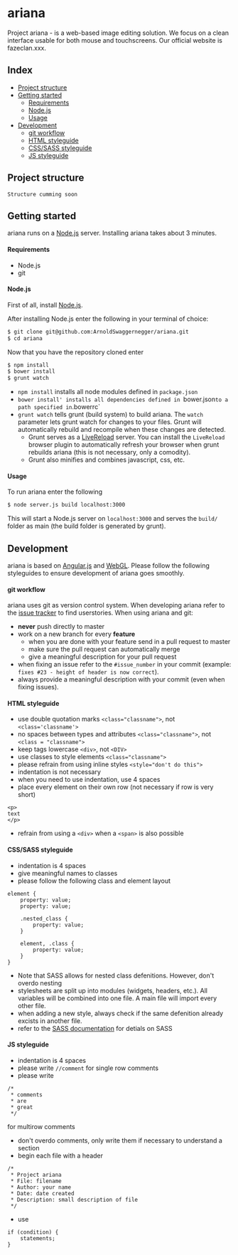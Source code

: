 # ariana
Project ariana - is a web-based image editing solution. We focus on a clean interface usable for both mouse and touchscreens. Our official website is fazeclan.xxx.

## Index
- [Project structure](https://github.com/ArnoldSwaggernegger/ariana#project-structure)
- [Getting started](https://github.com/ArnoldSwaggernegger/ariana#getting-started)
  - [Requirements](https://github.com/ArnoldSwaggernegger/ariana#requirements)
  - [Node.js](https://github.com/ArnoldSwaggernegger/ariana#nodejs)
  - [Usage](https://github.com/ArnoldSwaggernegger/ariana#usage)
- [Development](https://github.com/ArnoldSwaggernegger/ariana#development)
  - [git workflow](https://github.com/ArnoldSwaggernegger/ariana#git-workflow)
  - [HTML styleguide](https://github.com/ArnoldSwaggernegger/ariana#html-styleguide)
  - [CSS/SASS styleguide](https://github.com/ArnoldSwaggernegger/ariana#csssass-styleguide)
  - [JS styleguide](https://github.com/ArnoldSwaggernegger/ariana#js-styleguide)

## Project structure
`Structure cumming soon`

## Getting started
ariana runs on a [Node.js](https://nodejs.org/) server. Installing ariana takes about 3 minutes.

#### Requirements
- Node.js
- git

#### Node.js
First of all, install [Node.js](https://nodejs.org/).

After installing Node.js enter the following in your terminal of choice:

```sh
$ git clone git@github.com:ArnoldSwaggernegger/ariana.git
$ cd ariana
```

Now that you have the repository cloned enter

```sh
$ npm install
$ bower install
$ grunt watch
```

- `npm install` installs all node modules defined in `package.json`
- `bower install' installs all dependencies defined in `bower.json` to a path specified in `.bowerrc`
- `grunt watch` tells grunt (build system) to build ariana. The `watch` parameter lets grunt watch for changes to your files. Grunt will automatically rebuild and recompile when these changes are detected.
  - Grunt serves as a [LiveReload](http://livereload.com/) server. You can install the `LiveReload` browser plugin to automatically refresh your browser when grunt rebuilds ariana (this is not necessary, only a comodity).
  - Grunt also minifies and combines javascript, css, etc.

#### Usage
To run ariana enter the following

```sh
$ node server.js build localhost:3000
```

This will start a Node.js server on `localhost:3000` and serves the `build/` folder as main (the build folder is generated by grunt).

## Development
ariana is based on [Angular.js](https://angularjs.org/) and [WebGL](https://www.chromeexperiments.com/webgl).
Please follow the following styleguides to ensure development of ariana goes smoothly.

#### git workflow
ariana uses git as version control system. When developing ariana refer to the [issue tracker](https://github.com/ArnoldSwaggernegger/ariana/issues) to find userstories.
When using ariana and git:
- **never** push directly to master
- work on a new branch for every **feature**
  - when you are done with your feature send in a pull request to master
  - make sure the pull request can automatically merge
  - give a meaningful description for your pull request
- when fixing an issue refer to the `#issue_number` in your commit (example: `fixes #23 - height of header is now correct`).
- always provide a meaningful description with your commit (even when fixing issues).

#### HTML styleguide
- use double quotation marks `<class="classname">`, not `<class='classname'>`
- no spaces between types and attributes `<class="classname">`, not `<class = "classname">`
- keep tags lowercase `<div>`, not `<DIV>`
- use classes to style elements `<class="classname">`
- please refrain from using inline styles `<style="don't do this">`
- indentation is not necessary
- when you need to use indentation, use 4 spaces
- place every element on their own row (not necessary if row is very short)
```
<p>
text
</p>
```
- refrain from using a `<div>` when a `<span>` is also possible

#### CSS/SASS styleguide
- indentation is 4 spaces
- give meaningful names to classes
- please follow the following class and element layout
```
element { 
    property: value;
    property: value;
    
    .nested_class {
        property: value;
    }
    
    element, .class {
        property: value;
    }
}
```
- Note that SASS allows for nested class defenitions. However, don't overdo nesting
- stylesheets are split up into modules (widgets, headers, etc.). All variables will be combined into one file. A main file will import every other file.
- when adding a new style, always check if the same defenition already excists in another file.
- refer to the [SASS documentation](http://sass-lang.com/documentation/file.SASS_REFERENCE.html) for detials on SASS

#### JS styleguide
- indentation is 4 spaces
- please write `//comment` for single row comments
- please write
```
/*
 * comments
 * are
 * great
 */
```
  for multirow comments
- don't overdo comments, only write them if necessary to understand a section
- begin each file with a header
```
/*
 * Project ariana
 * File: filename
 * Author: your name
 * Date: date created
 * Description: small description of file
 */
```
- use
```
if (condition) {
    statements;
}
```
